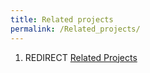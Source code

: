 ```yaml
---
title: Related projects
permalink: /Related_projects/
---
```


1.  REDIRECT [Related Projects](/Related_Projects "wikilink")

